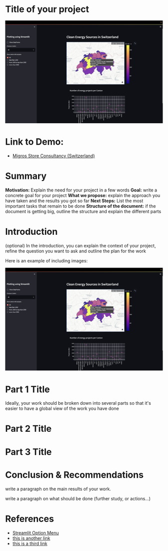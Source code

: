 # Title of your project

![Demo](reports/img/pic01.jpg)

# Link to Demo:
- [Migros Store Consultancy (Switzerland)](https://migros-store-consultancy.streamlit.app/)

# Summary

**Motivation:** Explain the need for your project in a few words
**Goal:** write a concrete goal for your project
**What we propose:** explain the approach you have taken and the results you got so far
**Next Steps:** List the most important tasks that remain to be done
**Structure of the document:** if the document is getting big, outline the structure and explain the different parts


# Introduction
(optional) In the introduction, you can explain the context of your project, refine the question you want to ask and outline the plan for the work

Here is an example of including images:

![img](reports/img/pic01.jpg)

# Part 1 Title
Ideally, your work should be broken down into several parts so that it's easier to have a global view of the work you have done

# Part 2 Title

# Part 3 Title

# Conclusion & Recommendations

write a paragraph on the main results of your work.

write a paragraph on what should be done (further study, or actions...)

# References

- [Streamlit Option Menu](https://github.com/victoryhb/streamlit-option-menu)
- [this is another link](https://www.google.com/)
- [this is a third link](https://www.google.com/)